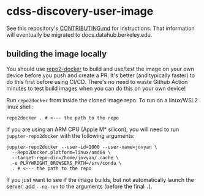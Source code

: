 # cdss-discovery-user-image

See this repository's [CONTRIBUTING.md](https://github.com/berkeley-dsep-infra/datahub-user-image/blob/main/CONTRIBUTING.md) for instructions. That information will eventually be migrated to docs.datahub.berkeley.edu.

## building the image locally

You should use [repo2-docker](https://repo2docker.readthedocs.io/en/latest/) to build and use/test the image on your own device before you push and create a PR.  It's better (and typically faster) to do this first before using CI/CD.  There's no need to waste Github Action minutes to test build images when you can do this on your own device!

Run `repo2docker` from inside the cloned image repo.  To run on a linux/WSL2 linux shell:
```
repo2docker . # <--- the path to the repo
```

If you are using an ARM CPU (Apple M* silicon), you will need to run `jupyter-repo2docker` with the following arguments:

```
jupyter-repo2docker --user-id=1000 --user-name=jovyan \
  --Repo2Docker.platform=linux/amd64 \
  --target-repo-dir=/home/jovyan/.cache \
  -e PLAYWRIGHT_BROWSERS_PATH=/srv/conda \
  . # <--- the path to the repo
```

If you just want to see if the image builds, but not automatically launch the server, add `--no-run` to the arguments (before the final `.`).
